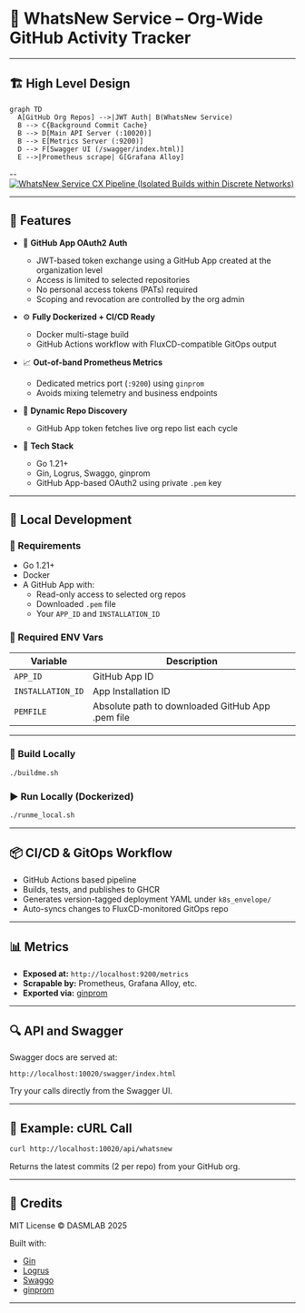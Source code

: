 # 🧠 WhatsNew Service – Org-Wide GitHub Activity Tracker

---

## 🏗️ High Level Design

```mermaid
graph TD
  A[GitHub Org Repos] -->|JWT Auth| B(WhatsNew Service)
  B --> C{Background Commit Cache}
  B --> D[Main API Server (:10020)]
  B --> E[Metrics Server (:9200)]
  D --> F[Swagger UI (/swagger/index.html)]
  E -->|Prometheus scrape| G[Grafana Alloy]
```

-- 
[![WhatsNew Service CX Pipeline (Isolated Builds within Discrete Networks)](https://github.com/dasmlab/whatsnew-service/actions/workflows/main.yaml/badge.svg)](https://github.com/dasmlab/whatsnew-service/actions/workflows/main.yaml)

---

## 🚀 Features

- 🔐 **GitHub App OAuth2 Auth**
  - JWT-based token exchange using a GitHub App created at the organization level
  - Access is limited to selected repositories
  - No personal access tokens (PATs) required
  - Scoping and revocation are controlled by the org admin

- ⚙️ **Fully Dockerized + CI/CD Ready**
  - Docker multi-stage build
  - GitHub Actions workflow with FluxCD-compatible GitOps output

- 📈 **Out-of-band Prometheus Metrics**
  - Dedicated metrics port (`:9200`) using `ginprom`
  - Avoids mixing telemetry and business endpoints

- 🔁 **Dynamic Repo Discovery**
  - GitHub App token fetches live org repo list each cycle

- 🧰 **Tech Stack**
  - Go 1.21+
  - Gin, Logrus, Swaggo, ginprom
  - GitHub App-based OAuth2 using private `.pem` key

---

## 🧪 Local Development

### 🔧 Requirements

- Go 1.21+
- Docker
- A GitHub App with:
  - Read-only access to selected org repos
  - Downloaded `.pem` file
  - Your `APP_ID` and `INSTALLATION_ID`

### 🔧 Required ENV Vars

| Variable           | Description                                       |
|--------------------|---------------------------------------------------|
| `APP_ID`           | GitHub App ID                                     |
| `INSTALLATION_ID`  | App Installation ID                               |
| `PEMFILE`          | Absolute path to downloaded GitHub App .pem file  |

---

### 🔨 Build Locally

```bash
./buildme.sh
```

### ▶️ Run Locally (Dockerized)

```bash
./runme_local.sh
```

---

## 📦 CI/CD & GitOps Workflow

- GitHub Actions based pipeline
- Builds, tests, and publishes to GHCR
- Generates version-tagged deployment YAML under `k8s_envelope/`
- Auto-syncs changes to FluxCD-monitored GitOps repo

---

## 📊 Metrics

- **Exposed at:** `http://localhost:9200/metrics`
- **Scrapable by:** Prometheus, Grafana Alloy, etc.
- **Exported via:** [ginprom](https://github.com/Depado/ginprom)

---

## 🔍 API and Swagger

Swagger docs are served at:

```
http://localhost:10020/swagger/index.html
```

Try your calls directly from the Swagger UI.

---

## 🧪 Example: cURL Call

```bash
curl http://localhost:10020/api/whatsnew
```

Returns the latest commits (2 per repo) from your GitHub org.

---

## 📎 Credits

MIT License © DASMLAB 2025

Built with:
- [Gin](https://github.com/gin-gonic/gin)
- [Logrus](https://github.com/sirupsen/logrus)
- [Swaggo](https://github.com/swaggo/swag)
- [ginprom](https://github.com/Depado/ginprom)

---

